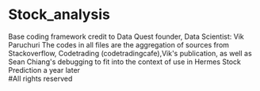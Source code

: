 # Stock_analysis
Base coding framework credit to Data Quest founder, Data Scientist: Vik Paruchuri
The codes in all files are the aggregation of sources from Stackoverflow, Codetrading (codetradingcafe),Vik's publication, as well as Sean Chiang's debugging to fit into the context of use in Hermes Stock Prediction a year later  
#All rights reserved
